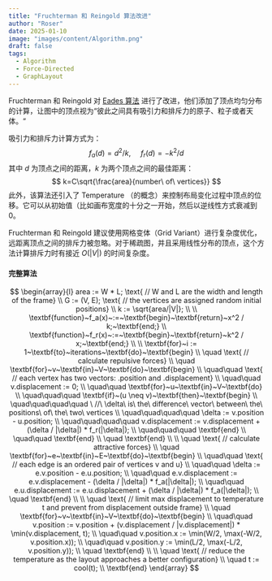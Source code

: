 ```yaml
---
title: "Fruchterman 和 Reingold 算法改进"
author: "Roser"
date: 2025-01-10
image: "images/content/Algorithm.png"
draft: false
tags:
  - Algorithm
  - Force-Directed
  - GraphLayout
---
```

Fruchterman 和 Reingold 对 [Eades 算法](../Eades-算法) 进行了改进，他们添加了顶点均匀分布的计算，让图中的顶点视为“彼此之间具有吸引力和排斥力的原子、粒子或者天体。“

吸引力和排斥力计算方式为：
$$
f_a(d)=d^2/k,\ \ \ \ \ f_r(d)=-k^2/d
$$
其中 $d$ 为顶点之间的距离，$k$ 为两个顶点之间的最佳距离：
$$
k=C\sqrt{\frac{area}{number\ of\ vertices}}
$$
此外，该算法还引入了 Temperature （的概念）来控制布局变化过程中顶点的位移。它可以从初始值（比如画布宽度的十分之一开始，然后以逆线性方式衰减到 0。

Fruchterman 和 Reingold 建议使用网格变体（Grid Variant）进行复杂度优化，远距离顶点之间的排斥力被忽略。对于稀疏图，并且采用线性分布的顶点，这个方法计算排斥力时有接近 $O(|V|)$ 的时间复杂度。

#### 完整算法
$$
\begin{array}{l}
area := W * L; \text{ // W and L are the width and length of the frame} \\
G := (V, E); \text{ // the vertices are assigned random initial positions} \\
k := \sqrt{area/|V|}; \\
\\
\textbf{function}~f_a(x)~:=~\textbf{begin}~\textbf{return}~x^2 / k;~\textbf{end;} \\
\textbf{function}~f_r(x)~:=~\textbf{begin}~\textbf{return}~k^2 / x;~\textbf{end;} \\
\\
\textbf{for}~i := 1~\textbf{to}~iterations~\textbf{do}~\textbf{begin} \\
\quad \text{ // calculate repulsive forces} \\
\quad \textbf{for}~v~\textbf{in}~V~\textbf{do}~\textbf{begin} \\
\quad\quad \text{ // each vertex has two vectors: .position and .displacement} \\
\quad\quad v.displacement := 0; \\
\quad\quad \textbf{for}~u~\textbf{in}~V~\textbf{do} \\
\quad\quad\quad \textbf{if}~(u \neq v)~\textbf{then}~\textbf{begin} \\
\quad\quad\quad\quad \ //\ \delta\ is\ the\ difference\ vector\ between\ the\ positions\ of\ the\ two\ vertices \\
\quad\quad\quad\quad \delta := v.position - u.position; \\
\quad\quad\quad\quad v.displacement := v.displacement + (\delta / |\delta|) * f_r(|\delta|); \\
\quad\quad\quad \textbf{end} \\
\quad\quad \textbf{end} \\
\quad \textbf{end} \\
\\
\quad \text{ // calculate attractive forces} \\
\quad \textbf{for}~e~\textbf{in}~E~\textbf{do}~\textbf{begin} \\
\quad\quad \text{ // each edge is an ordered pair of vertices v and u} \\
\quad\quad \delta := e.v.position - e.u.position; \\
\quad\quad e.v.displacement := e.v.displacement - (\delta / |\delta|) * f_a(|\delta|); \\
\quad\quad e.u.displacement := e.u.displacement + (\delta / |\delta|) * f_a(|\delta|); \\
\quad \textbf{end} \\
\\
\quad \text{ // limit max displacement to temperature t and prevent from displacement outside frame} \\
\quad \textbf{for}~v~\textbf{in}~V~\textbf{do}~\textbf{begin} \\
\quad\quad v.position := v.position + (v.displacement / |v.displacement|) * \min(v.displacement, t); \\
\quad\quad v.position.x := \min(W/2, \max(-W/2, v.position.x)); \\
\quad\quad v.position.y := \min(L/2, \max(-L/2, v.position.y)); \\
\quad \textbf{end} \\
\\
\quad \text{ // reduce the temperature as the layout approaches a better configuration} \\
\quad t := cool(t); \\
\textbf{end}
\end{array}
$$

